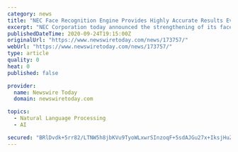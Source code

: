 ```yaml
---
category: news
title: "NEC Face Recognition Engine Provides Highly Accurate Results Even when Face Masks are Worn"
excerpt: "NEC Corporation today announced the strengthening of its face recognition technology, already recognized as the world's most accurate (*1), with the development of a new face recognition engine that provides high-precision certification even when masks are worn."
publishedDateTime: 2020-09-24T19:15:00Z
originalUrl: "https://www.newswiretoday.com/news/173757/"
webUrl: "https://www.newswiretoday.com/news/173757/"
type: article
quality: 0
heat: 0
published: false

provider:
  name: Newswire Today
  domain: newswiretoday.com

topics:
  - Natural Language Processing
  - AI

secured: "BRlDvdk+5rr82/LTNW5h8jbKVu9TyoWLxwrSInzoqF+5sdAJGu27x+IksjHuZnFUjsIH7Ah396JojpgMq3mHmuS4Yj8s0wkcPuTZABzAjbvrko6yrYNJNSR0D52U0bghbeEV+N0UHTnHOSH73/YtMUDrWJGOeXbFDDj+OsS3UPqiXflwc2r2UOeXddGJXxmRbh9eVNur6Zv6MoJMrDAL/9r0Knljxqu5f/7gtfOBXmv2DVo/W65lSbvPLKJwHu3TYabf9CUvSp3FO0Vg0P+rb7Glf/XXYStXPG/SUHLAFaSU7ZJ0AKRcKoMBfcQtBo/+3qJwbXx+cJn+yTbsOko3RcKfF9h0KbHpK4VuwOkIFoI=;OCAb9r5Z4vRtwpQPnpguFg=="
---
```


